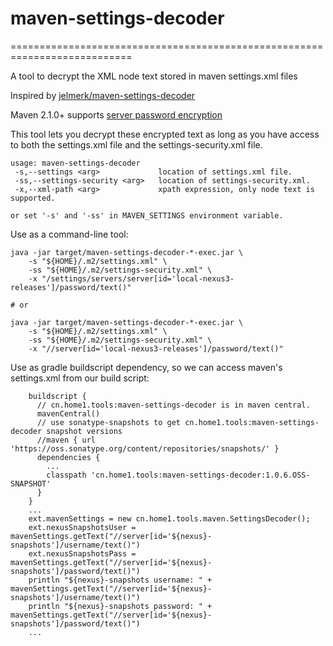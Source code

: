 # maven-settings-decoder
===========================================================================

A tool to decrypt the XML node text stored in maven settings.xml files

Inspired by [jelmerk/maven-settings-decoder](https://github.com/jelmerk/maven-settings-decoder)

Maven 2.1.0+  supports [server password encryption](http://maven.apache.org/guides/mini/guide-encryption.html)

This tool lets you decrypt these encrypted text as long as you have access to both the settings.xml file and the 
settings-security.xml file.

    usage: maven-settings-decoder
     -s,--settings <arg>             location of settings.xml file.
     -ss,--settings-security <arg>   location of settings-security.xml.
     -x,--xml-path <arg>             xpath expression, only node text is supported.

    or set '-s' and '-ss' in MAVEN_SETTINGS environment variable.

Use as a command-line tool:

    java -jar target/maven-settings-decoder-*-exec.jar \
        -s "${HOME}/.m2/settings.xml" \
        -ss "${HOME}/.m2/settings-security.xml" \
        -x "/settings/servers/server[id='local-nexus3-releases']/password/text()"
    
    # or
    
    java -jar target/maven-settings-decoder-*-exec.jar \
        -s "${HOME}/.m2/settings.xml" \
        -ss "${HOME}/.m2/settings-security.xml" \
        -x "//server[id='local-nexus3-releases']/password/text()"

Use as gradle buildscript dependency, so we can access maven's settings.xml from our build script:

        buildscript {
          // cn.home1.tools:maven-settings-decoder is in maven central.
          mavenCentral()
          // use sonatype-snapshots to get cn.home1.tools:maven-settings-decoder snapshot versions
          //maven { url 'https://oss.sonatype.org/content/repositories/snapshots/' }
          dependencies {
            ...
            classpath 'cn.home1.tools:maven-settings-decoder:1.0.6.OSS-SNAPSHOT'
          }
        }
        ...
        ext.mavenSettings = new cn.home1.tools.maven.SettingsDecoder();
        ext.nexusSnapshotsUser = mavenSettings.getText("//server[id='${nexus}-snapshots']/username/text()")
        ext.nexusSnapshotsPass = mavenSettings.getText("//server[id='${nexus}-snapshots']/password/text()")
        println "${nexus}-snapshots username: " + mavenSettings.getText("//server[id='${nexus}-snapshots']/username/text()")
        println "${nexus}-snapshots password: " + mavenSettings.getText("//server[id='${nexus}-snapshots']/password/text()")
        ...

